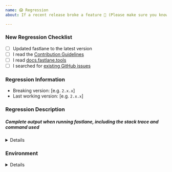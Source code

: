 ```yaml
---
name: 😱 Regression
about: If a recent release broke a feature 😬 (Please make sure you know the last known working release version)

---
```


<!-- Thanks for helping _fastlane_! Before you submit your issue, please make sure to check the following boxes by putting an x in the [ ] (don't: [x ], [ x], do: [x]) -->

### New Regression Checklist

- [ ] Updated fastlane to the latest version
- [ ] I read the [Contribution Guidelines](https://github.com/fastlane/fastlane/blob/master/CONTRIBUTING.md)
- [ ] I read [docs.fastlane.tools](https://docs.fastlane.tools)
- [ ] I searched for [existing GitHub issues](https://github.com/fastlane/fastlane/issues)

### Regression Information
<!-- Knowing the breaking versions and last working versions helps us track down the regression easier -->
- Breaking version: [e.g. `2.x.x`]
- Last working version: [e.g. `2.x.x`]

### Regression Description
<!-- Please include what's happening, expected behavior, and any relevant code samples -->

##### Complete output when running fastlane, including the stack trace and command used
<!-- You can use: `--capture_output` as the last commandline argument to get that collected for you -->

<!-- The output of `--capture_output` could contain sensitive data such as application ids, certificate ids, or email addreses, Please make sure you double check the output and replace anything sensitive you don't wish to submit in the issue -->

<details>
  <pre>[INSERT OUTPUT HERE]</pre>
</details>

### Environment

<!-- Please run `fastlane env` and copy the output below. This will help us help you :+1:
If you used `--capture_output` option, please remove this block as it is already included there. -->

<details>
  <pre>[INSERT OUTPUT HERE]</pre>
</details>
